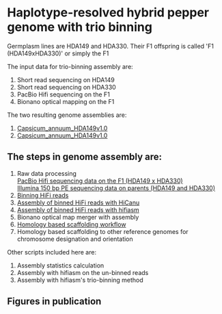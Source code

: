 # Haplotype-resolved hybrid pepper genome with trio binning
Germplasm lines are HDA149 and HDA330. Their F1 offspring is called 'F1 (HDA149xHDA330)' or simply the F1   

The input data for trio-binning assembly are:
1) Short read sequencing on HDA149
2) Short read sequencing on HDA330
3) PacBio Hifi sequencing on the F1
4) Bionano optical mapping on the F1

    
     
The two resulting genome assemblies are:
1) [Capsicum_annuum_HDA149v1.0](https://www.ncbi.nlm.nih.gov/datasets/genome/GCA_033026605.1/)
2) [Capsicum_annuum_HDA149v1.0](https://www.ncbi.nlm.nih.gov/datasets/genome/GCA_033026575.1/)

## The steps in genome assembly are:
1) Raw data processing   
[PacBio Hifi sequencing data on the F1 (HDA149 x HDA330)](https://github.com/USDA-ARS-GBRU/Pepper_TrioBinning/wiki/Raw-sequencing-data-processing-for-PacBio-Hifi-of-the-F1-sample-(HDA149-x-HDA330))    
[Illumina 150 bp PE sequencing data on parents (HDA149 and HDA330)](https://github.com/USDA-ARS-GBRU/Pepper_TrioBinning/wiki/Raw-sequencing-data-processing-for-short-reads-on-parents-(HDA149-and-HDA330))
2) [Binning HiFi reads](https://github.com/USDA-ARS-GBRU/Pepper_TrioBinning/wiki/Binning-HiFi-reads)
3) [Assembly of binned HiFi reads with HiCanu](https://github.com/USDA-ARS-GBRU/Pepper_TrioBinning/wiki/Assembly-of-binned-HiFi-reads-with-HiCanu)   
4) [Assembly of binned HiFi reads with hifiasm](https://github.com/USDA-ARS-GBRU/Pepper_TrioBinning/wiki/Assembly-of-binned-HiFi-reads-with-hifiasm)   
5) Bionano optical map merger with assembly
6) [Homology based scaffolding workflow](https://github.com/USDA-ARS-GBRU/Pepper_TrioBinning/wiki/Homology-based-scaffolding-workflow)
7) Homology based scaffolding to other reference genomes for chromosome designation and orientation

Other scripts included here are:
1) Assembly statistics calculation
2) Assembly with hifiasm on the un-binned reads
3) Assembly with hifiasm's trio-binning method

## Figures in publication


## 
